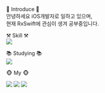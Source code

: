 

🙌 Introduce 🙌<br>
안녕하세요 iOS개발자로 일하고 있으며,<br>현재 RxSwift에 관심이 생겨 공부중입니다.

⚒️ Skill ⚒️<br>
<img src="https://img.shields.io/badge/Swift-F05138?style=flat&logo=Swift&logoColor=white"/>

📚 Studying 📚<br>
<img src="https://img.shields.io/badge/RxSwift-B7178C?style=flat&logo=ReactiveX&logoColor=white"/>

🐵 My 🐵<br>
<div style: "margin: 20px;">
  <a href="https://vel-vet.tistory.com/"><img src="https://img.shields.io/badge/blog-20C997?style=flat&logo=Velog&logoColor=white&link=https://vel-vet.tistory.com/"/></a>
  <img src="https://img.shields.io/badge/Instagram-E4405F?style=flat&logo=Instagram&logoColor=white"/>
  <img src="https://img.shields.io/badge/Gmail-EA4335?style=flat&logo=Gmail&logoColor=white"/>
</div>
<!--
**KimVelVet/KimVelVet** is a ✨ _special_ ✨ repository because its `README.md` (this file) appears on your GitHub profile.

Here are some ideas to get you started:

- 🔭 I’m currently working on ...
- 🌱 I’m currently learning ...
- 👯 I’m looking to collaborate on ...
- 🤔 I’m looking for help with ...
- 💬 Ask me about ...
- 📫 How to reach me: ...
- 😄 Pronouns: ...
- ⚡ Fun fact: ...
-->
